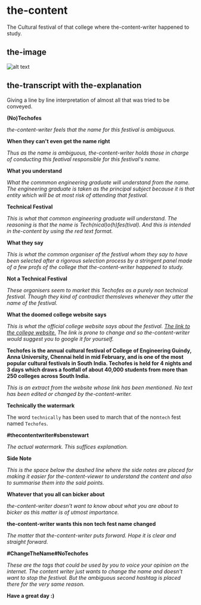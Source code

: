 # the-content

The Cultural festival of that college where the-content-writer happened to study.

## the-image

![alt text]((no)Techofes.png)

## the-transcript with the-explanation

Giving a line by line interpretation of almost all that was tried to be conveyed.

**(No)Techofes**

_the-content-writer feels that the name for this festival is ambiguous._

**When they can't even get the name right**

_Thus as the name is ambiguous, the-content-writer holds those in charge of conducting this featival responsible for this festival's name._

**What you understand**

_What the commmon engineering graduate will understand from the name. The engineering graduate is taken as the principal subject because it is that entity which will be at most risk of attending that festival._

**Technical Festival**

_This is what that common engineering graduate will understand. The reasoning is that the name is Tech(nical)o(h)fes(tival). And this is intended in the-content by using the red text format._

**What they say**

_This is what the common organiser of the festival whom they say to have been selected after a rigorous selection process by a stringent panel made of a few profs of the college that the-content-writer happened to study._

**Not a Technical Festival**

_These organisers seem to market this Techofes as a purely non technical festival. Though they kind of contradict themsleves whenever they utter the name of the festival._

**What the doomed college website says**

_This is what the official college website says about the festival. [The link to the college website.](https://www.annauniv.edu/campustour/techofes.php) The link is prone to change and so the-content-writer would suggest you to google it for yourself._

**Techofes is the annual cultural festival of College of Engineering Guindy, Anna University, Chennai held in mid February, and is one of the most popular cultural festivals in South India. Techofes is held for 4 nights and 3 days which draws a footfall of about 40,000 students from more than 250 colleges across South India.**

_This is an extract from the website whose link has been mentioned. No text has been edited or changed by the-content-writer._

**Technically the watermark**

The word `technically` has been used to march that of the non`tech` fest named `Techofes`.

**#thecontentwriter#sbenstewart**

_The actual watermark. This suffices explanation._

**Side Note**

_This is the space below the dashed line where the side notes are placed for making it easier for the-content-viewer to understand the content and also to summarise them into the said points._

**Whatever that you all can bicker about**

_the-content-writer doesn't want to know about what you are about to bicker as this matter is of utmost importance._

**the-content-writer wants this non tech fest name changed**

_The matter that the-content-writer puts forward. Hope it is clear and straight forward._

**#ChangeTheName#NoTechofes**

_These are the tags that could be used by you to voice your opinion on the internet. The content writer just wants to change the name and doesn't want to stop the festival. But the ambiguous second hashtag is placed there for the very same reason._

**Have a great day :)**
